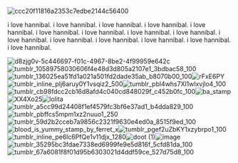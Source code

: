 ![ccc20f11816a2353c7edbe2144c56400](https://github.com/3rd-child/3rd-child/assets/120333231/57203ddc-3875-40b6-9f63-a2bd1ea86adb)


i love hannibal. 
i love hannibal. 
i love hannibal. 
i love hannibal. 
i love hannibal. 
i love hannibal. 
i love hannibal. 
i love hannibal. 
i love hannibal. 
i love hannibal. 
i love hannibal. 
i love hannibal. 
i love hannibal. 
i love hannibal. 
i love hannibal. 


![d8zjg0v-5c446697-f01c-4967-8be2-4f99959e642c](https://github.com/3rd-child/3rd-child/assets/120333231/e3d8428f-a9c7-4287-a948-ae33d870bd4d)![tumblr_10589758030606f4e48d3d805a2107e1_3bdbac58_100](https://github.com/3rd-child/3rd-child/assets/120333231/4b60733e-46c2-49ae-b249-3013b4fd1afb)![tumblr_136025ea51fd1a021a501fd2dade35ab_b8070b00_100](https://github.com/3rd-child/3rd-child/assets/120333231/55919ad5-1b2c-47e4-9149-2f84ff300633)![rFxE6PY](https://github.com/3rd-child/3rd-child/assets/120333231/1f98ab34-6eaa-4734-aa24-bf130341cb6f)![tumblr_inline_plj6aruy0Y1vsqiz2_500](https://github.com/3rd-child/3rd-child/assets/120333231/d81d6950-52d4-4c96-bcfb-2a83c1d25860)![tumblr_pbl4whs7Xl1wlxvjlo4_100](https://github.com/3rd-child/3rd-child/assets/120333231/baac81bd-db86-4a25-a214-43988f759af7)![tumblr_cb98fdcc2cb16d8afd4c040cd848029f_c452b0fc_100](https://github.com/3rd-child/3rd-child/assets/120333231/6fa899ff-dc47-49c5-b707-41835372a1f9)![ba_stamp](https://github.com/3rd-child/3rd-child/assets/120333231/5979c399-23d9-4b52-97d9-200c5c2c0066)![XX4Xo25](https://github.com/3rd-child/3rd-child/assets/120333231/55a26431-79c3-4c9b-8f49-2a5d0de67ec0)![lolita](https://github.com/3rd-child/3rd-child/assets/120333231/296e65b1-3616-4011-a474-bea423c65555)![tumblr_a5cc99d24408f1ef4579fc3bf6e37ad1_b4dda829_100](https://github.com/3rd-child/3rd-child/assets/120333231/17a00659-02a0-403e-8e0e-3461b2a80532)![tumblr_pbffcs5mpm1xz2nuuo1_250](https://github.com/3rd-child/3rd-child/assets/120333231/34f366a5-119c-495e-8a61-0a84da2a0ecb)![tumblr_59d2b2cceb7a9856c2321f9630e4ed0a_8515f9ed_100](https://github.com/3rd-child/3rd-child/assets/120333231/728e859b-e9ed-4829-8d24-14885998d471)![blood_is_yummy_stamp_by_ferret_x](https://github.com/3rd-child/3rd-child/assets/120333231/b9d983db-f59e-46e1-ace3-c6dbdd700563)![tumblr_pgef2uZbKY1xzybrpo1_100](https://github.com/3rd-child/3rd-child/assets/120333231/db81716c-36f8-49e5-a539-a97cd8bb86d6)![tumblr_inline_pe6lc6PfQe1v11djx_1280](https://github.com/3rd-child/3rd-child/assets/120333231/baef0ea0-fe62-40bf-8b90-3aa7ef86ee42)![doot (1)](https://github.com/3rd-child/3rd-child/assets/120333231/af127a71-f4cc-4715-b350-c4703e9a8217)![image](https://github.com/3rd-child/3rd-child/assets/120333231/83552315-e56c-4e99-99a1-4d32f3b529b3)![tumblr_35295bc3fdae7338ed6999fe9e5d816f_5cfd81da_100](https://github.com/3rd-child/3rd-child/assets/120333231/008f0d26-389e-4156-95a2-760ca142ba54)![tumblr_67a6081f8f01d95b6303021d4ddf59ce_527d75d8_100](https://github.com/3rd-child/3rd-child/assets/120333231/b50ebffb-dd16-44b2-b7df-3ffbe978ab61)























